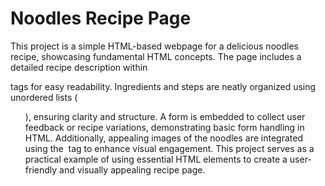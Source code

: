# Noodles Recipe Page
This project is a simple HTML-based webpage for a delicious noodles recipe, showcasing fundamental HTML concepts. The page includes a detailed recipe description within <p> tags for easy readability. Ingredients and steps are neatly organized using unordered lists (<ul>), ensuring clarity and structure. A form is embedded to collect user feedback or recipe variations, demonstrating basic form handling in HTML. Additionally, appealing images of the noodles are integrated using the <img> tag to enhance visual engagement. This project serves as a practical example of using essential HTML elements to create a user-friendly and visually appealing recipe page.
